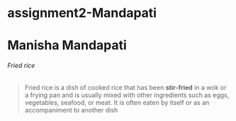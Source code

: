 # assignment2-Mandapati
# Manisha Mandapati
###### Fried rice
>Fried rice is a dish of cooked rice that has been **stir-fried** in a wok or a frying pan and is usually mixed with other ingredients such as eggs, vegetables, seafood, or meat. It is often eaten by itself or as an accompaniment to another dish
